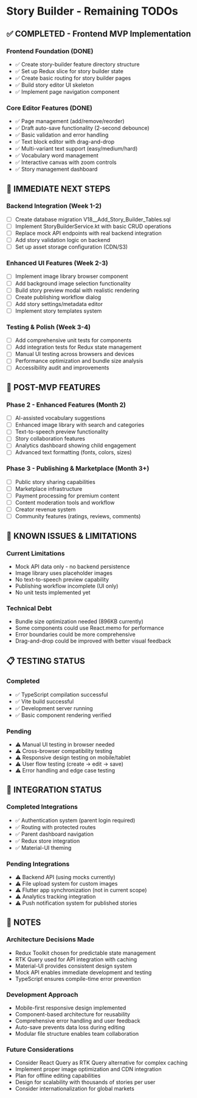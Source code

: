 # Story Builder - Remaining TODOs

## ✅ COMPLETED - Frontend MVP Implementation

### Frontend Foundation (DONE)
- ✅ Create story-builder feature directory structure
- ✅ Set up Redux slice for story builder state
- ✅ Create basic routing for story builder pages
- ✅ Build story editor UI skeleton
- ✅ Implement page navigation component

### Core Editor Features (DONE)
- ✅ Page management (add/remove/reorder)
- ✅ Draft auto-save functionality (2-second debounce)
- ✅ Basic validation and error handling
- ✅ Text block editor with drag-and-drop
- ✅ Multi-variant text support (easy/medium/hard)
- ✅ Vocabulary word management
- ✅ Interactive canvas with zoom controls
- ✅ Story management dashboard

## 🔄 IMMEDIATE NEXT STEPS

### Backend Integration (Week 1-2)
- [ ] Create database migration V18__Add_Story_Builder_Tables.sql
- [ ] Implement StoryBuilderService.kt with basic CRUD operations
- [ ] Replace mock API endpoints with real backend integration
- [ ] Add story validation logic on backend
- [ ] Set up asset storage configuration (CDN/S3)

### Enhanced UI Features (Week 2-3)
- [ ] Implement image library browser component
- [ ] Add background image selection functionality
- [ ] Build story preview modal with realistic rendering
- [ ] Create publishing workflow dialog
- [ ] Add story settings/metadata editor
- [ ] Implement story templates system

### Testing & Polish (Week 3-4)
- [ ] Add comprehensive unit tests for components
- [ ] Add integration tests for Redux state management
- [ ] Manual UI testing across browsers and devices
- [ ] Performance optimization and bundle size analysis
- [ ] Accessibility audit and improvements

## 🔮 POST-MVP FEATURES

### Phase 2 - Enhanced Features (Month 2)
- [ ] AI-assisted vocabulary suggestions
- [ ] Enhanced image library with search and categories
- [ ] Text-to-speech preview functionality
- [ ] Story collaboration features
- [ ] Analytics dashboard showing child engagement
- [ ] Advanced text formatting (fonts, colors, sizes)

### Phase 3 - Publishing & Marketplace (Month 3+)
- [ ] Public story sharing capabilities
- [ ] Marketplace infrastructure
- [ ] Payment processing for premium content
- [ ] Content moderation tools and workflow
- [ ] Creator revenue system
- [ ] Community features (ratings, reviews, comments)

## 🚨 KNOWN ISSUES & LIMITATIONS

### Current Limitations
- Mock API data only - no backend persistence
- Image library uses placeholder images
- No text-to-speech preview capability
- Publishing workflow incomplete (UI only)
- No unit tests implemented yet

### Technical Debt
- Bundle size optimization needed (896KB currently)
- Some components could use React.memo for performance
- Error boundaries could be more comprehensive
- Drag-and-drop could be improved with better visual feedback

## 📋 TESTING STATUS

### Completed
- ✅ TypeScript compilation successful
- ✅ Vite build successful
- ✅ Development server running
- ✅ Basic component rendering verified

### Pending
- ⚠️ Manual UI testing in browser needed
- ⚠️ Cross-browser compatibility testing
- ⚠️ Responsive design testing on mobile/tablet
- ⚠️ User flow testing (create → edit → save)
- ⚠️ Error handling and edge case testing

## 🔗 INTEGRATION STATUS

### Completed Integrations
- ✅ Authentication system (parent login required)
- ✅ Routing with protected routes
- ✅ Parent dashboard navigation
- ✅ Redux store integration
- ✅ Material-UI theming

### Pending Integrations  
- ⚠️ Backend API (using mocks currently)
- ⚠️ File upload system for custom images
- ⚠️ Flutter app synchronization (not in current scope)
- ⚠️ Analytics tracking integration
- ⚠️ Push notification system for published stories

## 📝 NOTES

### Architecture Decisions Made
- Redux Toolkit chosen for predictable state management
- RTK Query used for API integration with caching
- Material-UI provides consistent design system
- Mock API enables immediate development and testing
- TypeScript ensures compile-time error prevention

### Development Approach
- Mobile-first responsive design implemented
- Component-based architecture for reusability  
- Comprehensive error handling and user feedback
- Auto-save prevents data loss during editing
- Modular file structure enables team collaboration

### Future Considerations
- Consider React Query as RTK Query alternative for complex caching
- Implement proper image optimization and CDN integration
- Plan for offline editing capabilities
- Design for scalability with thousands of stories per user
- Consider internationalization for global markets